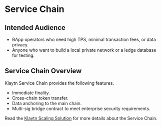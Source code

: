 # Service Chain

## Intended Audience

* BApp operators who need high TPS, minimal transaction fees, or data privacy.  
* Anyone who want to build a local private network or a ledge database for testing.

## Service Chain Overview

Klaytn Service Chain provides the following features.

* Immediate finality. 
* Cross-chain token transfer.
* Data anchoring to the main chain.
* Multi-sig bridge contract to meet enterprise security requirements.

Read the [Klaytn Scaling Solution](../../klaytn/scaling-solutions.md) for more details about the Service Chain.

